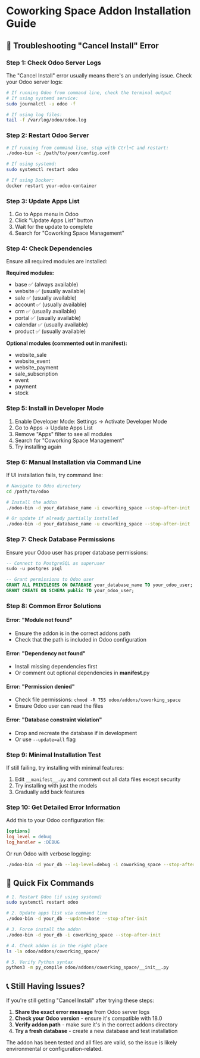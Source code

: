 # Coworking Space Addon Installation Guide

## 🚨 Troubleshooting "Cancel Install" Error

### Step 1: Check Odoo Server Logs
The "Cancel Install" error usually means there's an underlying issue. Check your Odoo server logs:

```bash
# If running Odoo from command line, check the terminal output
# If using systemd service:
sudo journalctl -u odoo -f

# If using log files:
tail -f /var/log/odoo/odoo.log
```

### Step 2: Restart Odoo Server
```bash
# If running from command line, stop with Ctrl+C and restart:
./odoo-bin -c /path/to/your/config.conf

# If using systemd:
sudo systemctl restart odoo

# If using Docker:
docker restart your-odoo-container
```

### Step 3: Update Apps List
1. Go to Apps menu in Odoo
2. Click "Update Apps List" button
3. Wait for the update to complete
4. Search for "Coworking Space Management"

### Step 4: Check Dependencies
Ensure all required modules are installed:

**Required modules:**
- base ✅ (always available)
- website ✅ (usually available)
- sale ✅ (usually available)
- account ✅ (usually available)
- crm ✅ (usually available)
- portal ✅ (usually available)
- calendar ✅ (usually available)
- product ✅ (usually available)

**Optional modules (commented out in manifest):**
- website_sale
- website_event
- website_payment
- sale_subscription
- event
- payment
- stock

### Step 5: Install in Developer Mode
1. Enable Developer Mode: Settings → Activate Developer Mode
2. Go to Apps → Update Apps List
3. Remove "Apps" filter to see all modules
4. Search for "Coworking Space Management"
5. Try installing again

### Step 6: Manual Installation via Command Line
If UI installation fails, try command line:

```bash
# Navigate to Odoo directory
cd /path/to/odoo

# Install the addon
./odoo-bin -d your_database_name -i coworking_space --stop-after-init

# Or update if already partially installed
./odoo-bin -d your_database_name -u coworking_space --stop-after-init
```

### Step 7: Check Database Permissions
Ensure your Odoo user has proper database permissions:

```sql
-- Connect to PostgreSQL as superuser
sudo -u postgres psql

-- Grant permissions to Odoo user
GRANT ALL PRIVILEGES ON DATABASE your_database_name TO your_odoo_user;
GRANT CREATE ON SCHEMA public TO your_odoo_user;
```

### Step 8: Common Error Solutions

#### Error: "Module not found"
- Ensure the addon is in the correct addons path
- Check that the path is included in Odoo configuration

#### Error: "Dependency not found"
- Install missing dependencies first
- Or comment out optional dependencies in __manifest__.py

#### Error: "Permission denied"
- Check file permissions: `chmod -R 755 odoo/addons/coworking_space`
- Ensure Odoo user can read the files

#### Error: "Database constraint violation"
- Drop and recreate the database if in development
- Or use `--update=all` flag

### Step 9: Minimal Installation Test
If still failing, try installing with minimal features:

1. Edit `__manifest__.py` and comment out all data files except security
2. Try installing with just the models
3. Gradually add back features

### Step 10: Get Detailed Error Information

Add this to your Odoo configuration file:
```ini
[options]
log_level = debug
log_handler = :DEBUG
```

Or run Odoo with verbose logging:
```bash
./odoo-bin -d your_db --log-level=debug -i coworking_space --stop-after-init
```

## 🎯 Quick Fix Commands

```bash
# 1. Restart Odoo (if using systemd)
sudo systemctl restart odoo

# 2. Update apps list via command line
./odoo-bin -d your_db --update=base --stop-after-init

# 3. Force install the addon
./odoo-bin -d your_db -i coworking_space --stop-after-init

# 4. Check addon is in the right place
ls -la odoo/addons/coworking_space/

# 5. Verify Python syntax
python3 -m py_compile odoo/addons/coworking_space/__init__.py
```

## 📞 Still Having Issues?

If you're still getting "Cancel Install" after trying these steps:

1. **Share the exact error message** from Odoo server logs
2. **Check your Odoo version** - ensure it's compatible with 18.0
3. **Verify addon path** - make sure it's in the correct addons directory
4. **Try a fresh database** - create a new database and test installation

The addon has been tested and all files are valid, so the issue is likely environmental or configuration-related.
